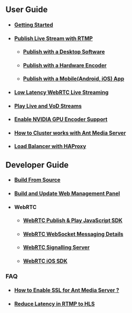 ## User Guide
   * #### [Getting Started](https://github.com/ant-media/Ant-Media-Server/wiki/Getting-Started)
   * #### [Publish Live Stream with RTMP](https://github.com/ant-media/Ant-Media-Server/wiki/Publish-Live-Stream-with-RTMP)
     * #### [Publish with a Desktop Software](https://github.com/ant-media/Ant-Media-Server/wiki/Publish-with-a-Desktop-Software---Open-Broadcaster-Software)
     * #### [Publish with a Hardware Encoder](https://github.com/ant-media/Ant-Media-Server/wiki/Publish-with-a-Hardware-Encoder---Teradek-Vidiu-Pro)
     * #### [Publish with a Mobile(Android, iOS) App](https://github.com/ant-media/Ant-Media-Server/wiki/Publish-with-a-Mobile-App-Android)
   * #### [Low Latency WebRTC Live Streaming](https://github.com/ant-media/Ant-Media-Server/wiki/Try-Low-Latency-WebRTC-Live-Streaming)
   * #### [Play Live and VoD Streams](https://github.com/ant-media/Ant-Media-Server/wiki/Play-Live-and-VoD-Streams)
   * #### [Enable NVIDIA GPU Encoder Support](https://github.com/ant-media/Ant-Media-Server/wiki/Enable-NVIDIA-Hardware-based-Encoder-Support)
  * #### [How to Cluster works with Ant Media Server](https://github.com/ant-media/Ant-Media-Server/wiki/Clustering)
  * #### [Load Balancer with HAProxy](https://github.com/ant-media/Ant-Media-Server/wiki/Load-Balancer-with-HAProxy)

## Developer Guide
   * #### [Build From Source](https://github.com/ant-media/Ant-Media-Server/wiki/Getting-Started#build-from-source)
   * #### [Build and Update Web Management Panel](https://github.com/ant-media/Ant-Media-Server/wiki/DevGuide---Build-and-Update-Management-Web-Panel)
   * #### WebRTC
     * #### [WebRTC Publish & Play JavaScript SDK](https://github.com/ant-media/Ant-Media-Server/wiki/WebRTC-Publish-&-Play-JavaScript-SDK)
     * #### [WebRTC WebSocket Messaging Details](https://github.com/ant-media/Ant-Media-Server/wiki/WebRTC-WebSocket-Messaging-Details)
     * #### [WebRTC Signalling Server](https://github.com/ant-media/Ant-Media-Server/wiki/WebRTC-Signalling-Server)
     * #### [WebRTC iOS SDK](https://github.com/ant-media/Ant-Media-Server/wiki/WebRTC-iOS-SDK-Documentation)

### FAQ
  * #### [How to Enable SSL for Ant Media Server ?](https://github.com/ant-media/Ant-Media-Server/wiki/Enable-SSL-for-Ant-Media-Server)
  * #### [Reduce Latency in RTMP to HLS](https://github.com/ant-media/Ant-Media-Server/wiki/Reduce-Latency-in-RTMP-to-HLS-Streaming)